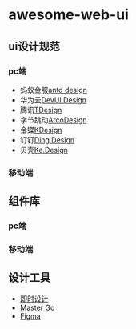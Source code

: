 # awesome-web-ui

## ui设计规范
### pc端
- 蚂蚁金服[antd design](https://ant.design/docs/spec/transition-cn)
- 华为云[DevUI Design](https://devui.design/Home)
- 腾讯[TDesign](https://tdesign.tencent.com)
- 字节跳动[ArcoDesign](https://arco.design.com)
- 金蝶[KDesign](https://www.kingdee.design)
- 钉钉[Ding Design](https://standard.dingtalk.com)
- 贝壳[Ke.Design](https://design.ke.com)
### 移动端

## 组件库
### pc端
### 移动端

## 设计工具
- [即时设计](js.design.com)
- [Master Go](www.mastergo.com)
- [Figma](www.figma.com)
